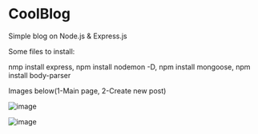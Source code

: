 # CoolBlog
Simple blog on Node.js &amp; Express.js

Some files to install:

nmp install express, npm install nodemon -D, npm install mongoose, npm install body-parser

Images below(1-Main page, 2-Create new post)

![image](https://github.com/CherlenokYevgeniy/CoolBlog/raw/master/img/1.png)

![image](https://github.com/CherlenokYevgeniy/CoolBlog/raw/master/img/2.png)
